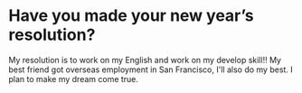 # Have you made your new year’s resolution?
My resolution is to work on my English and work on my develop skill!!
My best friend got overseas employment in San Francisco, I'll also do my best.
I plan to make my dream come true.